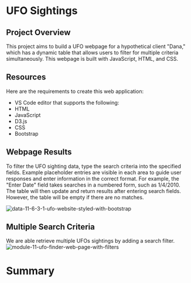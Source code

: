 # UFO Sightings

## Project Overview
This project aims to build a UFO webpage for a hypothetical client "Dana," which has a dynamic table that allows users to filter for multiple criteria simultaneously. This webpage is built with JavaScript, HTML, and CSS.

## Resources
Here are the requirements to create this web application:

- VS Code editor that supports the following:
 - HTML
 - JavaScript
 - D3.js
 - CSS
 - Bootstrap 
 
 ## Webpage Results
 To filter the UFO sighting data, type the search criteria into the specified fields. Example placeholder entries are visible in each area to guide user responses and enter information in the correct format. For example, the "Enter Date" field takes searches in a numbered form, such as 1/4/2010. The table will then update and return results after entering search fields. However, the table will be empty if there are no matches. 

![data-11-6-3-1-ufo-website-styled-with-bootstrap](https://user-images.githubusercontent.com/105765150/185938813-a3e89173-80d6-4050-930e-ddee850a7838.png)

## Multiple Search Criteria
We are able retrieve multiple UFOs sightings by adding a search filter. 
![module-11-ufo-finder-web-page-with-filters](https://user-images.githubusercontent.com/105765150/185943124-af32ca27-9b9c-4600-83a6-19601d11b8e8.png)

# Summary
